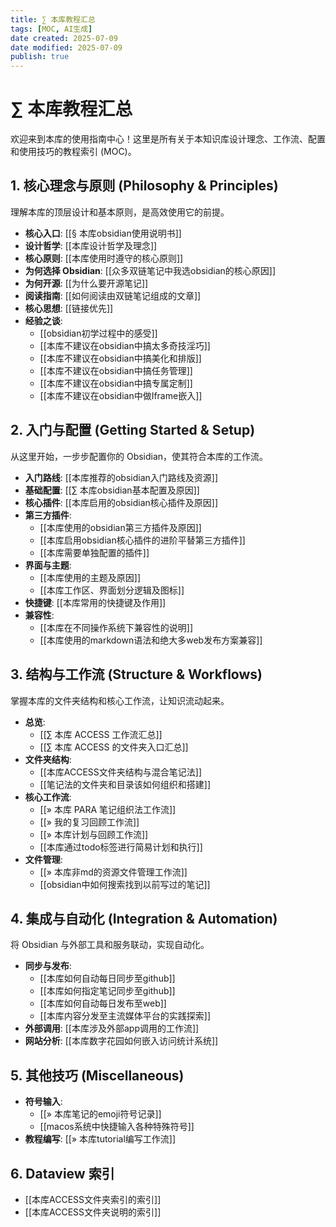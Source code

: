 ```yaml
---
title: ∑ 本库教程汇总
tags: [MOC, AI生成]
date created: 2025-07-09
date modified: 2025-07-09
publish: true
---
```


# ∑ 本库教程汇总

欢迎来到本库的使用指南中心！这里是所有关于本知识库设计理念、工作流、配置和使用技巧的教程索引 (MOC)。

## 1. 核心理念与原则 (Philosophy & Principles)

理解本库的顶层设计和基本原则，是高效使用它的前提。

- **核心入口**: [[§ 本库obsidian使用说明书]]
- **设计哲学**: [[本库设计哲学及理念]]
- **核心原则**: [[本库使用时遵守的核心原则]]
- **为何选择 Obsidian**: [[众多双链笔记中我选obsidian的核心原因]]
- **为何开源**: [[为什么要开源笔记]]
- **阅读指南**: [[如何阅读由双链笔记组成的文章]]
- **核心思想**: [[链接优先]]
- **经验之谈**:
    - [[obsidian初学过程中的感受]]
    - [[本库不建议在obsidian中搞太多奇技淫巧]]
    - [[本库不建议在obsidian中搞美化和排版]]
    - [[本库不建议在obsidian中搞任务管理]]
    - [[本库不建议在obsidian中搞专属定制]]
    - [[本库不建议在obsidian中做Iframe嵌入]]

## 2. 入门与配置 (Getting Started & Setup)

从这里开始，一步步配置你的 Obsidian，使其符合本库的工作流。

- **入门路线**: [[本库推荐的obsidian入门路线及资源]]
- **基础配置**: [[∑ 本库obsidian基本配置及原因]]
- **核心插件**: [[本库启用的obsidian核心插件及原因]]
- **第三方插件**: 
    - [[本库使用的obsidian第三方插件及原因]]
    - [[本库启用obsidian核心插件的进阶平替第三方插件]]
    - [[本库需要单独配置的插件]]
- **界面与主题**:
    - [[本库使用的主题及原因]]
    - [[本库工作区、界面划分逻辑及图标]]
- **快捷键**: [[本库常用的快捷键及作用]]
- **兼容性**: 
    - [[本库在不同操作系统下兼容性的说明]]
    - [[本库使用的markdown语法和绝大多web发布方案兼容]]

## 3. 结构与工作流 (Structure & Workflows)

掌握本库的文件夹结构和核心工作流，让知识流动起来。

- **总览**: 
    - [[∑ 本库 ACCESS 工作流汇总]]
    - [[∑ 本库 ACCESS 的文件夹入口汇总]]
- **文件夹结构**:
    - [[本库ACCESS文件夹结构与混合笔记法]]
    - [[笔记法的文件夹和目录该如何组织和搭建]]
- **核心工作流**:
    - [[» 本库 PARA 笔记组织法工作流]]
    - [[» 我的复习回顾工作流]]
    - [[» 本库计划与回顾工作流]]
    - [[本库通过todo标签进行简易计划和执行]]
- **文件管理**:
    - [[» 本库非md的资源文件管理工作流]]
    - [[obsidian中如何搜索找到以前写过的笔记]]

## 4. 集成与自动化 (Integration & Automation)

将 Obsidian 与外部工具和服务联动，实现自动化。

- **同步与发布**:
    - [[本库如何自动每日同步至github]]
    - [[本库如何指定笔记同步至github]]
    - [[本库如何自动每日发布至web]]
    - [[本库内容分发至主流媒体平台的实践探索]]
- **外部调用**: [[本库涉及外部app调用的工作流]]
- **网站分析**: [[本库数字花园如何嵌入访问统计系统]]

## 5. 其他技巧 (Miscellaneous)

- **符号输入**:
    - [[» 本库笔记的emoji符号记录]]
    - [[macos系统中快捷输入各种特殊符号]]
- **教程编写**: [[» 本库tutorial编写工作流]]

## 6. Dataview 索引

- [[本库ACCESS文件夹索引的索引]]
- [[本库ACCESS文件夹说明的索引]] 